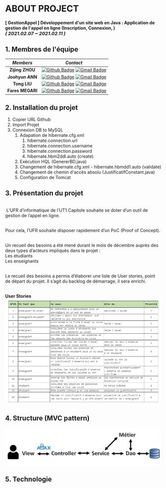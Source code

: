 
# ABOUT PROJECT
#### [ GestionAppel ] Développement d'un site web en Java : Application de gestion de l'appel en ligne (Inscription, Connexion, ) <br><span style="font-size:15px">*( 2021.02.07 ~ 2021.02.11 )*</span>

## 1. Membres de l'équipe

|*Members*|*Contact*|
|:---:|---|
|**Zijing ZHOU**|[![Github Badge](https://img.shields.io/badge/-Github-000?style=flat-square&logo=Github&logoColor=white)](https://github.com/StevenZZJ) [![Gmail Badge](https://img.shields.io/badge/-steven.zhouzijing@gmail.com-c14438?style=flat-square&logo=Gmail&logoColor=white&link=mailto:steven.zhouzijing@gmail.com)](mailto:steven.zhouzijing@gmail.com)|
|**Joohyun ANN**|[![Github Badge](https://img.shields.io/badge/-Github-000?style=flat-square&logo=Github&logoColor=white)](http://github.com/catwithhumanface) [![Gmail Badge](https://img.shields.io/badge/-annjh11@gmail.com-c14438?style=flat-square&logo=Gmail&logoColor=white&link=mailto:annjh11@gmail.com)](mailto:annjh11@gmail.com)|
|**Tong LIU**|[![Github Badge](https://img.shields.io/badge/-Github-000?style=flat-square&logo=Github&logoColor=white)](https://github.com/Gabrielle07) [![Gmail Badge](https://img.shields.io/badge/-tongliu024@gmail.com-c14438?style=flat-square&logo=Gmail&logoColor=white&link=mailto:tongliu024@gmail.com)](mailto:tongliu024@gmail.com)|
|**Fares MEGARI**|[![Github Badge](https://img.shields.io/badge/-Github-000?style=flat-square&logo=Github&logoColor=white)](https://github.com/faresmegari) [![Gmail Badge](https://img.shields.io/badge/-faares.mega@gmail.com-c14438?style=flat-square&logo=Gmail&logoColor=white&link=mailto:faares.mega@gmail.com)](mailto:faares.mega@gmail.com)|

## 2. Installation du projet
1. Copier URL Github 
2. Import Projet
3. Connexion DB to MySQL
   1. Adapation de hibernate.cfg.xml
      1. hibernate.connection.url
      2. hibernate.connection.username
      3. hibernate.connection.password
      4. hibernate.hbm2ddl.auto (create)
   2. Exécution HQL (GenererBD.java)
   3. Changement de hibernate.cfg.xml - hibernate.hbmdd1.auto (validate)
   4. Changement de chemin d'accès absolu (JustificatifConstant.java)
   5. Configuration de Tomcat
## 3. Présentation du projet
<br>
&nbsp;L’UFR d’informatique de l’UT1 Capitole souhaite se doter d’un outil de gestion de l’appel en ligne.<br><br>

Pour cela, l’UFR souhaite disposer rapidement d’un PoC (Proof of Concept).<br><br>

Un recueil des besoins a été mené durant le mois de décembre auprès des deux types d’acteurs impliqués dans le projet :<br>
Les étudiants<br>
Les enseignants<br><br>

Le recueil des besoins a permis d’élaborer une liste de User stories, point de départ du projet. Il s’agit du backlog de démarrage, il sera enrichi.<br><br>

**User Stories**<br>
![US](img/US.png)

## 4. Structure (MVC pattern)
![MVC](img/mvc.png)

## 5. Technologie


